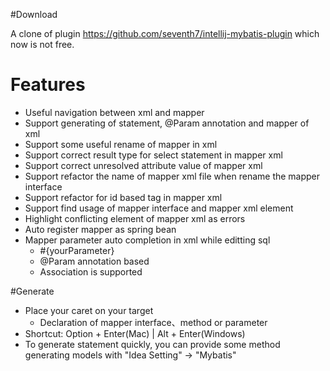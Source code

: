 #Download

A clone of plugin https://github.com/seventh7/intellij-mybatis-plugin which now is not free.

# Features
* Useful navigation between xml and mapper
* Support generating of statement, @Param annotation and mapper of xml
* Support some useful rename of mapper in xml
* Support correct result type for select statement in mapper xml
* Support correct unresolved attribute value of mapper xml
* Support refactor the name of mapper xml file when rename the mapper interface
* Support refactor for id based tag in mapper xml
* Support find usage of mapper interface and mapper xml element
* Highlight conflicting element of mapper xml as errors
* Auto register mapper as spring bean</li>
* Mapper parameter auto completion in xml while editting sql
    * \#{yourParameter}
    * @Param annotation based
    * Association is supported

#Generate

* Place your caret on your target
    * Declaration of mapper interface、method or parameter
* Shortcut: Option + Enter(Mac) | Alt + Enter(Windows)
* To generate statement quickly, you can provide some method generating models with "Idea Setting" -> "Mybatis"
